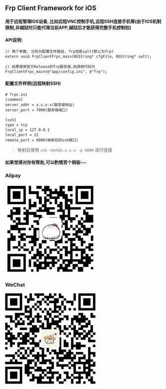 ## Frp Client Framework for iOS

#### 用于远程管理IOS设备, 比如远程VNC控制手机,远程SSH连接手机等(由于IOS机制限制,非越狱时只能代理当前APP,越狱后才能获得完整手机控制权)


#### API说明:
```
// 两个参数, 分别为配置文件路径, frp加密salt(默认为frp)
extern void FrpClientFrpc_main(NSString* cfgFile, NSString* salt);

// 如果使用官方Release的frp服务端,则调用代码为
FrpClientFrpc_main(@"app/config.ini", @"frp");
```

#### 配置文件样例(远程映射SSH)
```
# frpc.ini
[common]
server_addr = x.x.x.x(服务端地址)
server_port = 7000(服务端端口)

[ssh]
type = tcp
local_ip = 127.0.0.1
local_port = 22
remote_port = 6000(映射后的ssh端口)
```

> 映射后使用 `ssh root@x.x.x.x -p 6000` 进行连接


#### 如果觉得对你有帮助,可以酌情赏个铜板~~
### Alipay
![Alipay](Alipay.png)

### WeChat
![WeChat](WeChat.png)

